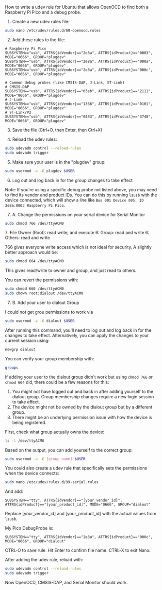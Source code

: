 How to write a udev rule for Ubuntu that allows OpenOCD to find both a Raspberry Pi Pico and a debug probe.

1. Create a new udev rules file:
```bash
sudo nano /etc/udev/rules.d/60-openocd.rules
```

2. Add these rules to the file:
```
# Raspberry Pi Pico
SUBSYSTEM=="usb", ATTRS{idVendor}=="2e8a", ATTRS{idProduct}=="0003", MODE="0666", GROUP="plugdev"
SUBSYSTEM=="usb", ATTRS{idVendor}=="2e8a", ATTRS{idProduct}=="000a", MODE="0666", GROUP="plugdev"
SUBSYSTEM=="usb", ATTRS{idVendor}=="2e8a", ATTRS{idProduct}=="000c", MODE="0666", GROUP="plugdev"

# Common debug probes (like CMSIS-DAP, J-Link, ST-Link)
# CMSIS-DAP
SUBSYSTEM=="usb", ATTRS{idVendor}=="03eb", ATTRS{idProduct}=="2111", MODE="0666", GROUP="plugdev"
# J-Link
SUBSYSTEM=="usb", ATTRS{idVendor}=="1366", ATTRS{idProduct}=="0101", MODE="0666", GROUP="plugdev"
# ST-Link/V2
SUBSYSTEM=="usb", ATTRS{idVendor}=="0483", ATTRS{idProduct}=="3748", MODE="0666", GROUP="plugdev"
```

3. Save the file (Ctrl+O, then Enter, then Ctrl+X)

4. Reload the udev rules:
```bash
sudo udevadm control --reload-rules
sudo udevadm trigger
```

5. Make sure your user is in the "plugdev" group:
```bash
sudo usermod -a -G plugdev $USER
```

6. Log out and log back in for the group changes to take effect.

Note: If you're using a specific debug probe not listed above, you may need to find its vendor and product IDs.
You can do this by running `lsusb` with the device connected, which will show a line like `Bus 001 Device 005: ID 2e8a:0003 Raspberry Pi Pico`.

7. A. Change the permissions on your serial device for Serial Monitor

```bash
sudo chmod 766 /dev/ttyACM0
```
7: File Owner (Root): read write, and execute
6: Group: read and write
6: Others: read and write

766 gives everyone write access which is not ideal for security. A slightly better approach would be:
```bash
sudo chmod 664 /dev/ttyACM0
```
This gives read/write to owner and group, and just read to others.

You can revert the permissions with:
```bash
sudo chmod 660 /dev/ttyACM0
sudo chown root:dialout /dev/ttyACM0
```

7. B. Add your user to dialout Group

I could not get grou permissions to work via
```bash
sudo usermod -a -G dialout $USER
```
After running this command, you'll need to log out and log back in for the changes to take effect. Alternatively, you can apply the changes to your current session using:
```bash
newgrp dialout
```
You can verify your group membership with:
```bash
groups
```

If adding your user to the dialout group didn't work but using `chmod 766` or `chmod 664` did, there could be a few reasons for this:

1. You might not have logged out and back in after adding yourself to the dialout group. Group membership changes require a new login session to take effect.
2. The device might not be owned by the dialout group but by a different group.
3. There might be an underlying permission issue with how the device is being registered.

First, check what group actually owns the device:
```bash
ls -l /dev/ttyACM0
```

Based on the output, you can add yourself to the correct group:
```bash
sudo usermod -a -G [group_name] $USER
```

You could also create a udev rule that specifically sets the permissions when the device connects:
```bash
sudo nano /etc/udev/rules.d/99-serial.rules
```

And add:
```
SUBSYSTEM=="tty", ATTRS{idVendor}=="[your_vendor_id]", ATTRS{idProduct}=="[your_product_id]", MODE="0666", GROUP="dialout"
```
Replace [your_vendor_id] and [your_product_id] with the actual values from `lsusb`.

My Pico DebugProbe is:
```
SUBSYSTEM=="tty", ATTRS{idVendor}=="2e8a", ATTRS{idProduct}=="000c", MODE="0666", GROUP="dialout"
```
CTRL-O to save rule. Hit Enter to confirm file name. CTRL-X to exit Nano.

After adding the udev rule, reload with:
```bash
sudo udevadm control --reload-rules
sudo udevadm trigger
```

Now OpenOCD, CMSIS-DAP, and Serial Monitor should work.